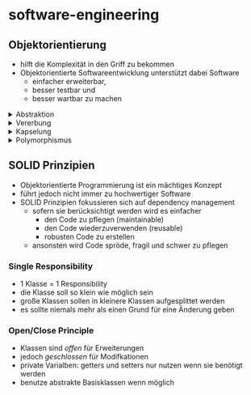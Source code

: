 # software-engineering

## Objektorientierung ##

- hilft die Komplexität in den Griff zu bekommen
- Objektorientierte Softwareentwicklung unterstützt dabei Software
  - einfacher erweiterbar,
  - besser testbar und
  - besser wartbar
zu machen

<details>
  <summary>Abstraktion</summary>

  - interne Implementierungsdetails verborgen
  -	nur „relevante“ Daten angezeigt

</details>

<details>
  <summary>Vererbung</summary>
  
  - Attribute und Methoden werden von einer Klasse zu einer anderen Klasse zur Verfügung gestellt 
  -	Zukünftige Anpassung müssen lediglich an einer Stelle durchgeführt werden
  - Code Wiederverwendung
</details>

<details>
  <summary>Kapselung</summary>
  
  - kontrollierter Zugriff auf Daten 
  -	erhöhte Datensicherheit
</details>

<details>
  <summary>Polymorphismus</summary>
  
  -	erlaubt Attribute und Methoden auszutauschen
</details>

## SOLID Prinzipien ##
- Objektorientierte Programmierung ist ein mächtiges Konzept
- führt jedoch nicht immer zu hochwertiger Software
- SOLID Prinzipien fokussieren sich auf dependency management
  - sofern sie berücksichtigt werden wird es einfacher
    - den Code zu pflegen (maintainable)
    - den Code wiederzuverwenden (reusable)
    - robusten Code zu erstellen
  - ansonsten wird Code spröde, fragil und schwer zu pflegen

### Single Responsibility ###
- 1 Klasse = 1 Responsibility
- die Klasse soll so klein wie möglich sein
- große Klassen sollen in kleinere Klassen aufgesplittet werden
- es sollte niemals mehr als einen Grund für eine Änderung geben

### Open/Close Principle ###
- Klassen sind _offen_ für Erweiterungen
- jedoch _geschlossen_ für Modifkationen
- private Varialben: getters und setters nur nutzen wenn sie benötigt werden
- benutze abstrakte Basisklassen wenn möglich
